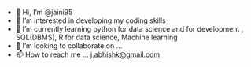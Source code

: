 - 👋 Hi, I’m @jaini95
- 👀 I’m interested in developing my coding skills 
- 🌱 I’m currently learning python for data science and for development , SQL(DBMS), R for data science, Machine learning 
- 💞️ I’m looking to collaborate on ...
- 📫 How to reach me ... j.abhishk@gmail.com

<!---
jaini95/jaini95 is a ✨ special ✨ repository because its `README.md` (this file) appears on your GitHub profile.
You can click the Preview link to take a look at your changes.
--->
